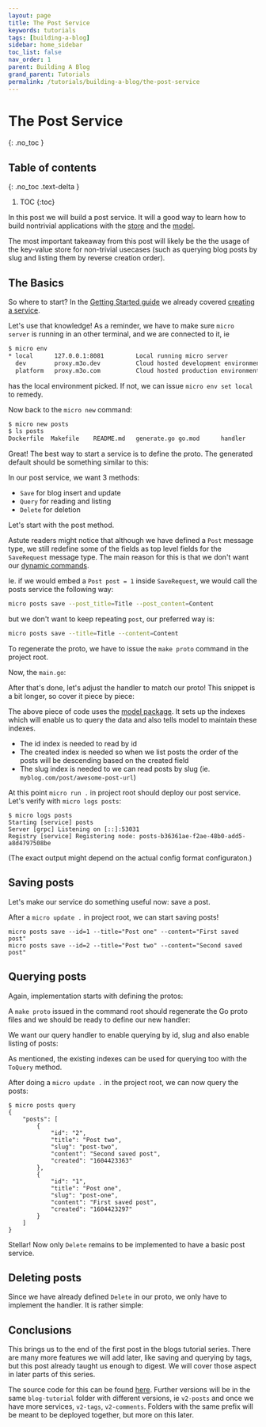 ```yaml
---
layout: page
title: The Post Service
keywords: tutorials
tags: [building-a-blog]
sidebar: home_sidebar
toc_list: false
nav_order: 1
parent: Building A Blog
grand_parent: Tutorials
permalink: /tutorials/building-a-blog/the-post-service
---
```


# The Post Service
{: .no_toc }

## Table of contents
{: .no_toc .text-delta }

1. TOC
{:toc}

In this post we will build a post service. It will a good way to learn how to build nontrivial applications with the [store](https://micro.mu/reference#store) and the [model](https://github.com/micro/dev/tree/master/model).

The most important takeaway from this post will likely be the the usage of the key-value store for non-trivial usecases (such as querying blog posts by slug and listing them by reverse creation order).

## The Basics

So where to start? In the [Getting Started guide](/getting-started) we already covered [creating a service](/getting-started#creating-a-service).

Let's use that knowledge!
As a reminder, we have to make sure `micro server` is running in an other terminal, and we are connected to it, ie

```sh
$ micro env
* local      127.0.0.1:8081         Local running micro server
  dev        proxy.m3o.dev          Cloud hosted development environment
  platform   proxy.m3o.com          Cloud hosted production environment
```

has the local environment picked. If not, we can issue `micro env set local` to remedy.   

Now back to the `micro new` command:

```sh
$ micro new posts
$ ls posts
Dockerfile	Makefile	README.md	generate.go	go.mod		handler		main.go		proto
```

Great! The best way to start a service is to define the proto. The generated default should be something similar to this:

In our post service, we want 3 methods:
- `Save` for blog insert and update
- `Query` for reading and listing
- `Delete` for deletion

Let's start with the post method.

<script src="https://emgithub.com/embed.js?target=https%3A%2F%2Fgithub.com%2Fmicro%2Fdev%2Fblob%2Fmaster%2Fblog-tutorial%2Fv1-posts%2Fproto%2Fposts.proto%23L1-L33&style=github&showBorder=on&showLineNumbers=on&showFileMeta=on"></script>

Astute readers might notice that although we have defined a `Post` message type, we still redefine some of the fields as top level fields for the `SaveRequest` message type.
The main reason for this is that we don't want our [dynamic commands](https://micro.mu/reference#dynamic-commands).

Ie. if we would embed a `Post post = 1` inside `SaveRequest`, we would call the posts service the following way:

```sh
micro posts save --post_title=Title --post_content=Content
```

but we don't want to keep repeating `post`, our preferred way is:

```sh
micro posts save --title=Title --content=Content
```

To regenerate the proto, we have to issue the `make proto` command in the project root.

Now, the `main.go`:

<script src="https://emgithub.com/embed.js?target=https%3A%2F%2Fgithub.com%2Fmicro%2Fdev%2Fblob%2Fmaster%2Fblog-tutorial%2Fv1-posts%2Fmain.go&style=github&showBorder=on&showLineNumbers=on&showFileMeta=on"></script>

After that's done, let's adjust the handler to match our proto! This snippet is a bit longer, so cover it piece by piece:

<script src="https://emgithub.com/embed.js?target=https%3A%2F%2Fgithub.com%2Fmicro%2Fdev%2Fblob%2Fmaster%2Fblog-tutorial%2Fv1-posts%2Fhandler%2Fposts.go%23L1-L46&style=github&showBorder=on&showLineNumbers=on&showFileMeta=on"></script>

The above piece of code uses the [model package](https://github.com/micro/dev/tree/master/model). It sets up the indexes which will enable us to query the data and also tells model to maintain these indexes.

- The id index is needed to read by id
- The created index is needed so when we list posts the order of the posts will be descending based on the created field
- The slug index is needed to we can read posts by slug (ie. `myblog.com/post/awesome-post-url`)

At this point `micro run .` in project root should deploy our post service. Let's verify with `micro logs posts`:

```
$ micro logs posts
Starting [service] posts
Server [grpc] Listening on [::]:53031
Registry [service] Registering node: posts-b36361ae-f2ae-48b0-add5-a8d4797508be
```

(The exact output might depend on the actual config format configuraton.)

## Saving posts

Let's make our service do something useful now: save a post.

<script src="https://emgithub.com/embed.js?target=https%3A%2F%2Fgithub.com%2Fmicro%2Fdev%2Fblob%2Fmaster%2Fblog-tutorial%2Fv1-posts%2Fhandler%2Fposts.go%23L48-L61&style=github&showBorder=on&showLineNumbers=on&showFileMeta=on"></script>

After a `micro update .` in project root, we can start saving posts!

```
micro posts save --id=1 --title="Post one" --content="First saved post"
micro posts save --id=2 --title="Post two" --content="Second saved post"
```

## Querying posts

Again, implementation starts with defining the protos:

<script src="https://emgithub.com/embed.js?target=https%3A%2F%2Fgithub.com%2Fmicro%2Fdev%2Fblob%2Fmaster%2Fblog-tutorial%2Fv1-posts%2Fproto%2Fposts.proto%23L35-L53&style=github&showBorder=on&showLineNumbers=on&showFileMeta=on"></script>

A `make proto` issued in the command root should regenerate the Go proto files and we should be ready to define our new handler:

We want our query handler to enable querying by id, slug and also enable listing of posts:
<script src="https://emgithub.com/embed.js?target=https%3A%2F%2Fgithub.com%2Fmicro%2Fdev%2Fblob%2Fmaster%2Fblog-tutorial%2Fv1-posts%2Fhandler%2Fposts.go%23L63-L91&style=github&showBorder=on&showLineNumbers=on&showFileMeta=on"></script>

As mentioned, the existing indexes can be used for querying too with the `ToQuery` method.

After doing a `micro update .` in the project root, we can now query the posts:

```
$ micro posts query
{
	"posts": [
		{
			"id": "2",
			"title": "Post two",
			"slug": "post-two",
			"content": "Second saved post",
			"created": "1604423363"
		},
		{
			"id": "1",
			"title": "Post one",
			"slug": "post-one",
			"content": "First saved post",
			"created": "1604423297"
		}
	]
}

```

Stellar! Now only `Delete` remains to be implemented to have a basic post service.

## Deleting posts

Since we have already defined `Delete` in our proto, we only have to implement the handler. It is rather simple:

<script src="https://emgithub.com/embed.js?target=https%3A%2F%2Fgithub.com%2Fmicro%2Fdev%2Fblob%2Fmaster%2Fblog-tutorial%2Fv1-posts%2Fhandler%2Fposts.go%23L93-L96&style=github&showBorder=on&showLineNumbers=on&showFileMeta=on"></script>

## Conclusions

This brings us to the end of the first post in the blogs tutorial series.
There are many more features we will add later, like saving and querying by tags, but this post already taught us enough to digest.
We will cover those aspect in later parts of this series.

The source code for this can be found [here](https://github.com/micro/dev/tree/master/blog-tutorial/v1-posts).
Further versions will be in the same `blog-tutorial` folder with different versions, ie `v2-posts` and once we have more services, `v2-tags`, `v2-comments`.
Folders with the same prefix will be meant to be deployed together, but more on this later.

